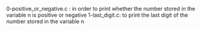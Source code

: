 0-positive_or_negative.c : in order to print whether the number stored in the variable n is positive or negative
1-last_digit.c: to print the last digit of the number stored in the variable n
